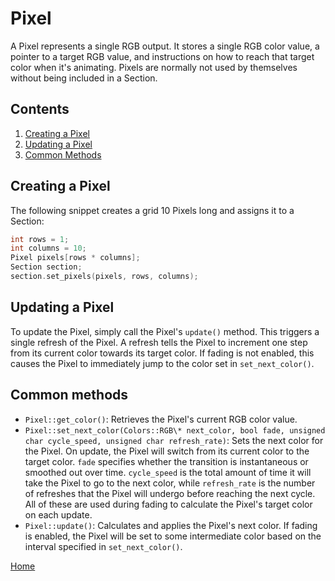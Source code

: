 # Pixel
A Pixel represents a single RGB output. It stores a single RGB color value, a pointer to a target RGB value, and instructions on how to reach that target color when it's animating. Pixels are normally not used by themselves without being included in a Section.

## Contents
1. [Creating a Pixel](#creating-a-pixel)
2. [Updating a Pixel](#updating-a-pixel)
3. [Common Methods](#common-methods)

## Creating a Pixel
The following snippet creates a grid 10 Pixels long and assigns it to a Section:
```c++
int rows = 1;
int columns = 10;
Pixel pixels[rows * columns];
Section section;
section.set_pixels(pixels, rows, columns);
```

## Updating a Pixel
To update the Pixel, simply call the Pixel's `update()` method. This triggers a single refresh of the Pixel. A refresh tells the Pixel to increment one step from its current color towards its target color. If fading is not enabled, this causes the Pixel to immediately jump to the color set in `set_next_color()`.

## Common methods
* `Pixel::get_color()`: Retrieves the Pixel's current RGB color value.
* `Pixel::set_next_color(Colors::RGB\* next_color, bool fade, unsigned char cycle_speed, unsigned char refresh_rate)`: Sets the next color for the Pixel. On update, the Pixel will switch from its current color to the target color. `fade` specifies whether the transition is instantaneous or smoothed out over time. `cycle_speed` is the total amount of time it will take the Pixel to go to the next color, while `refresh_rate` is the number of refreshes that the Pixel will undergo before reaching the next cycle. All of these are used during fading to calculate the Pixel's target color on each update.
* `Pixel::update()`: Calculates and applies the Pixel's next color. If fading is enabled, the Pixel will be set to some intermediate color based on the interval specified in `set_next_color()`.

[Home](README.md)
